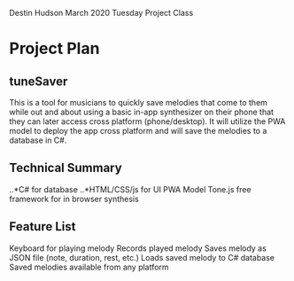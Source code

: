 Destin Hudson
March 2020
Tuesday Project Class

# Project Plan
## tuneSaver
This is a tool for musicians to quickly save melodies that come to them while out and about using a basic in-app synthesizer on their phone that they can later access cross platform (phone/desktop). It will utilize the PWA model to deploy the app cross platform and will save the melodies to a database in C#.

## Technical Summary
..*C# for database
..*HTML/CSS/js for UI
PWA Model
Tone.js free framework for in browser synthesis

## Feature List
Keyboard for playing melody
Records played melody
Saves melody as JSON file (note, duration, rest, etc.)
Loads saved melody to C# database
Saved melodies available from any platform
